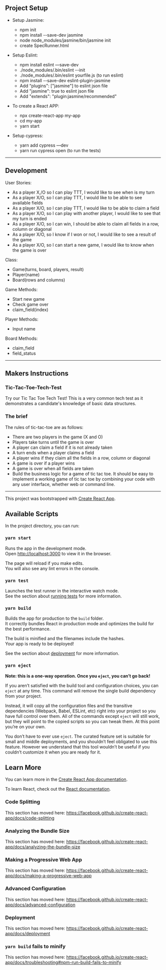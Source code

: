 ## Project Setup

- Setup Jasmine:
  - npm init
  - npm install --save-dev jasmine
  - node node_modules/jasmine/bin/jasmine init
  - create SpecRunner.html  

- Setup Eslint:
  - npm install eslint  —save-dev
  - ./node_modules/.bin/eslint --init
  - ./node_modules/.bin/eslint yourfile.js (to run eslint)
  - npm install --save-dev eslint-plugin-jasmine
  - Add “plugins": ["jasmine"] to eslint json file
  - Add "jasmine": true to eslint json file
  - Add "extends": "plugin:jasmine/recommended"

- To create a React APP:
  - npx create-react-app my-app
  - cd my-app
  - yarn start

- Setup cypress:
  - yarn add cypress —dev
  - yarn run cypress open (to run the tests)

---------
## Development
User Stories:

- As a player X,/O so I can play TTT, I would like to see when is my turn
- As a player X/O, so I can play TTT, I would like to be able to see available fields
- As a player X/O, so I can play TTT, I would like to be able to claim a field
- As a player X/O, so I can play with another player, I would like to see that my turn is ended
- As a player X/O, so I can win, I should be able to claim all fields in a row, column or diagonal
- As a player X/O, so I know if I won or not, I would like to see a result of the game
- As a player X/O, so I can start a new game, I would like to know when the game is over

Class:
- Game(turns, board, players, result)
- Player(name)
- Board(rows and columns)

Game Methods:
- Start new game
- Check game over
- claim_field(index)

Player Methods:
- Input name

Board Methods:
- claim_field
- field_status

---------
## Makers Instructions

### Tic-Tac-Toe-Tech-Test

Try our Tic Tac Toe Tech Test!
This is a very common tech test as it demonstrates a candidate's knowledge of basic data structures.

### The brief
The rules of tic-tac-toe are as follows:

* There are two players in the game (X and O)
* Players take turns until the game is over
* A player can claim a field if it is not already taken
* A turn ends when a player claims a field
* A player wins if they claim all the fields in a row, column or diagonal
* A game is over if a player wins
* A game is over when all fields are taken
* Build the business logic for a game of tic tac toe. It should be easy to implement a working game of tic tac toe by combining your code with any user interface, whether web or command line.

---------

This project was bootstrapped with [Create React App](https://github.com/facebook/create-react-app).

## Available Scripts

In the project directory, you can run:

### `yarn start`

Runs the app in the development mode.<br />
Open [http://localhost:3000](http://localhost:3000) to view it in the browser.

The page will reload if you make edits.<br />
You will also see any lint errors in the console.

### `yarn test`

Launches the test runner in the interactive watch mode.<br />
See the section about [running tests](https://facebook.github.io/create-react-app/docs/running-tests) for more information.

### `yarn build`

Builds the app for production to the `build` folder.<br />
It correctly bundles React in production mode and optimizes the build for the best performance.

The build is minified and the filenames include the hashes.<br />
Your app is ready to be deployed!

See the section about [deployment](https://facebook.github.io/create-react-app/docs/deployment) for more information.

### `yarn eject`

**Note: this is a one-way operation. Once you `eject`, you can’t go back!**

If you aren’t satisfied with the build tool and configuration choices, you can `eject` at any time. This command will remove the single build dependency from your project.

Instead, it will copy all the configuration files and the transitive dependencies (Webpack, Babel, ESLint, etc) right into your project so you have full control over them. All of the commands except `eject` will still work, but they will point to the copied scripts so you can tweak them. At this point you’re on your own.

You don’t have to ever use `eject`. The curated feature set is suitable for small and middle deployments, and you shouldn’t feel obligated to use this feature. However we understand that this tool wouldn’t be useful if you couldn’t customize it when you are ready for it.

## Learn More

You can learn more in the [Create React App documentation](https://facebook.github.io/create-react-app/docs/getting-started).

To learn React, check out the [React documentation](https://reactjs.org/).

### Code Splitting

This section has moved here: https://facebook.github.io/create-react-app/docs/code-splitting

### Analyzing the Bundle Size

This section has moved here: https://facebook.github.io/create-react-app/docs/analyzing-the-bundle-size

### Making a Progressive Web App

This section has moved here: https://facebook.github.io/create-react-app/docs/making-a-progressive-web-app

### Advanced Configuration

This section has moved here: https://facebook.github.io/create-react-app/docs/advanced-configuration

### Deployment

This section has moved here: https://facebook.github.io/create-react-app/docs/deployment

### `yarn build` fails to minify

This section has moved here: https://facebook.github.io/create-react-app/docs/troubleshooting#npm-run-build-fails-to-minify

